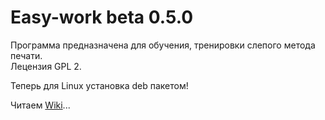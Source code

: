 Easy-work beta 0.5.0
=========

Программа предназначена для обучения, тренировки слепого метода печати.<br>
Лецензия GPL 2.<br>

Теперь для Linux установка deb пакетом!

Читаем <a HREF="https://github.com/KeyGen/Easy-work/wiki">Wiki</a>...
